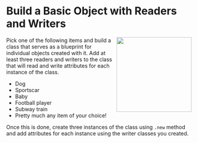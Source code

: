 

# Build a Basic Object with Readers and Writers
<img src="https://after-school-assets.s3.amazonaws.com/oo-austin-powers.jpg" width="200px" align="right" hspace="10"> Pick one of the following items and build a class that serves as a blueprint for individual objects created with it. Add at least three readers and writers to the class that will read and write attributes for each instance of the class.

+ Dog
+ Sportscar
+ Baby
+ Football player
+ Subway train
+ Pretty much any item of your choice!

Once this is done, create three instances of the class using `.new` method and add attributes for each instance using the writer classes you created.

